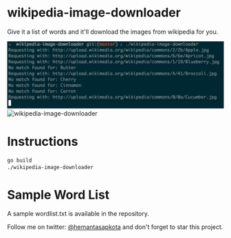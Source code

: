 wikipedia-image-downloader
==========================

Give it a list of words and it'll download the images from wikipedia for you.

![wikipedia-image-downloader](screenshot.jpg)
![wikipedia-image-downloader](screenshot3.jpg)

Instructions
============

```
go build
./wikipedia-image-downloader
```

Sample Word List
================
A sample wordlist.txt is available in the repository.

Follow me on twitter: [@hemantasapkota](https://twitter.com/laex_pearl) and don't forget to star this project.
